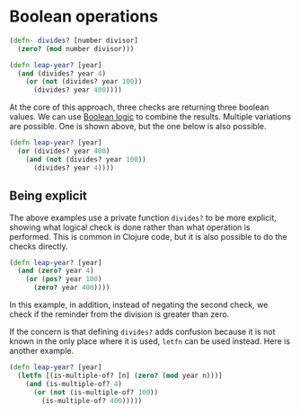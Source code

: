 # Boolean operations

```clojure
(defn- divides? [number divisor]
  (zero? (mod number divisor)))

(defn leap-year? [year]
  (and (divides? year 4)
    (or (not (divides? year 100))
      (divides? year 400))))
```

At the core of this approach, three checks are returning three boolean values.
We can use [Boolean logic](https://en.wikipedia.org/wiki/Boolean_algebra) to combine the results. Multiple variations are possible. One is shown above, but the one below is also possible.

```clojure
(defn leap-year? [year]
  (or (divides? year 400)
    (and (not (divides? year 100))
      (divides? year 4))))
```

## Being explicit

The above examples use a private function `divides?` to be more explicit, showing what logical check is done rather than what operation is performed.
This is common in Clojure code, but it is also possible to do the checks directly.

```clojure
(defn leap-year? [year]
  (and (zero? year 4)
    (or (pos? year 100)
      (zero? year 400))))
```

In this example, in addition, instead of negating the second check, we check if the reminder from the division is greater than zero.

If the concern is that defining `divides?` adds confusion because it is not known in the only place where it is used, `letfn` can be used instead. Here is another example.

```clojure
(defn leap-year? [year]
  (letfn [(is-multiple-of? [n] (zero? (mod year n)))]
    (and (is-multiple-of? 4)
      (or (not (is-multiple-of? 100))
        (is-multiple-of? 400)))))
```
